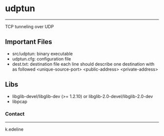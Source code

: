 # udptun
-------------
TCP tunneling over UDP

## Important Files
- src/udptun: binary executable
- udptun.cfg: configuration file
- dest.txt: destination file 
   each line should describe one destination with as followed
   \<unique-source-port\> \<public-address\> \<private-address\>

## Libs
- libglib-devel/libglib-dev (>= 1.2.10) or libglib-2.0-devel/libglib-2.0-dev
- libpcap

### Contact
-------------
k.edeline
